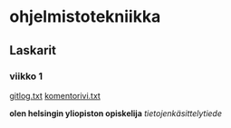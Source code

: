 # ohjelmistotekniikka

## Laskarit

### viikko 1

[gitlog.txt](https://github.com/ds20220914/ohjelmistotekniikka/blob/main/laskarit/viikko1/gitlog.txt)
[komentorivi.txt](https://github.com/ds20220914/ohjelmistotekniikka/blob/main/laskarit/viikko1/komentorivi.txt)

**olen helsingin yliopiston opiskelija**
_tietojenkäsittelytiede_
